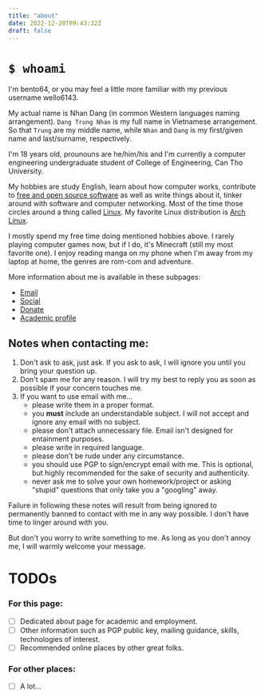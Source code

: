 ```yaml
---
title: "about"
date: 2022-12-20T09:43:32Z
draft: false
---
```


# `$ whoami`

I'm bento64, or you may feel a little more familiar with my previous username wello6143.

My actual name is Nhan Dang (in common Western languages naming arrangement). `Dang Trung Nhan` is my full name in Vietnamese arrangement. So that `Trung` are my middle name, while `Nhan` and `Dang` is my first/given name and last/surname, respectively.

I'm 18 years old, prounouns are he/him/his and I'm currently a computer engineering undergraduate student of College of Engineering, Can Tho University.

My hobbies are study English, learn about how computer works, contribute to [free and open source software](https://en.wikipedia.org/wiki/Free_and_open-source_software) as well as write things about it, tinker around with software and computer networking. Most of the time those circles around a thing called [Linux](https://en.wikipedia.org/wiki/Linux). My favorite Linux distribution is [Arch Linux](https://archlinux.org).

I mostly spend my free time doing mentioned hobbies above. I rarely playing computer games now, but if I do, it's Minecraft (still my most favorite one). I enjoy reading manga on my phone when I'm away from my laptop at home, the genres are rom-com and adventure.

More information about me is available in these subpages:

* [Email](/about/email)
* [Social](/about/social)
* [Donate](/about/donate)
* [Academic profile](/about/academic)

## Notes when contacting me:
1. Don't ask to ask, just ask. If you ask to ask, I will ignore you until you bring your question up.
2. Don't spam me for any reason. I will try my best to reply you as soon as possible if your concern touches me.
3. If you want to use email with me...
    * please write them in a proper format.
    * you **must** include an understandable subject. I will not accept and ignore any email with no subject.
    * please don't attach unnecessary file. Email isn't designed for entainment purposes.
    * please write in required language.
    * please don't be rude under any circumstance.
    * you should use PGP to sign/encrypt email with me. This is optional, but highly recommended for the sake of security and authenticity.
    * never ask me to solve your own homework/project or asking "stupid" questions that only take you a "googling" away.

Failure in following these notes will result from being ignored to permanently banned to contact with me in any way possible. I don't have time to linger around with you.

But don't you worry to write something to me. As long as you don't annoy me, I will warmly welcome your message.

# TODOs

### For this page:

- [ ] Dedicated about page for academic and employment.
- [ ] Other information such as PGP public key, mailing guidance, skills, technologies of interest.
- [ ] Recommended online places by other great folks.

### For other places:
- [ ] A lot...